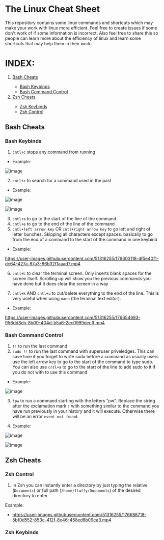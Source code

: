 # The Linux Cheat Sheet

This repository contains some linux commands and shortcuts which may make your work with linux more efficient. Feel free to create issues if some don't work of if some information is incorrect. Also feel free to share this so people can learn more about the efficiency of linux and learn some shortcuts that may help them in their work. 

# INDEX:
<ol>
    <li class="indexvals"><a href="#bash-cheats">Bash Cheats</a></li> 
            <ul>
            <li class="indexvals"><a href="#bash-keybinds">Bash Keybinds</a></li>
            <li class="indexvals"><a href="#bash-command-control">Bash Command Control</a></li>
            </ul>
    <li class="indexvals"><a href="#zsh-cheats">Zsh Cheats</a></li>
            <ul>
            <li class="indexvals"><a href="#zsh-keybinds">Zsh Keybinds</a></li>
            <li class="indexvals"><a href="#zsh-control">Zsh Control</a></li>
            </ul>    
</ol>


## Bash Cheats

### Bash Keybinds

1. `cntl+c` stops any command from running

- Example:

![image](https://user-images.githubusercontent.com/51316255/176604602-ac3b35d7-9df3-4c13-ad38-bf4bf490dbcd.png)

2. `cntl+r` to search for a command used in the past

- Example:

![image](https://user-images.githubusercontent.com/51316255/176599581-224b3711-fed6-4bd2-97cd-811fe468d28f.png)

![image](https://user-images.githubusercontent.com/51316255/176599797-2dd59db1-a8f3-4122-8640-5f7b1bebd3e7.png)

3. `cntl+a` to go  to the start of the line of the command
4. `cntl+e` to go to the end of the line of the command
5. `cntl+left arrow key` OR `cntl+right arrow key` to go left and right of letter bunches. Skipping all characters except spaces. basically to go from the end of a command to the start of the command in one keybind

- Example: 

https://user-images.githubusercontent.com/51316255/176603118-df5e40f1-dc64-427a-87a3-86b32f1aaad7.mp4

6. `cntl+L` to clear the terminal screen. Only inserts blank spaces for the screen itself. Scrolling up will show you the previous commands you have done  but it does clear the screen in a way

7. `cntl+k` AND `cntl+u` to cut/delete everything to the end of the line. This is very useful when using `nano` (the terminal text editor).

- Example:

https://user-images.githubusercontent.com/51316255/176654693-956dd3eb-8b09-404d-b5a6-2ec0999decff.mp4





### Bash Command Control

1. `!!` to run the last command
2. `sudo !!` to run the last command with superuser priveledges. This can save time if you forget to write sudo before a command as usually users use the left arrow key to go to the start of the command to type sudo. You can also use `cntl+a` to go to the start of the line to add sudo to it if you do not with to use this command

- Example:

![image](https://user-images.githubusercontent.com/51316255/176601444-13aa3f93-7d81-451e-ae5f-94651e45e6d0.png)

3. `!pw` to run a command starting with the letters "pw". Replace the string after the exclamation mark `!` with something similar to the command you have run previously in your history and it will execute. Otherwise there will be an error `event not found`.

4. Example:

![image](https://user-images.githubusercontent.com/51316255/176787899-36b82c74-eea1-4737-9f8d-37f282f7f5b4.png)

![image](https://user-images.githubusercontent.com/51316255/176787925-6267d6ad-6d20-4a1c-acca-868d28b181df.png)



## Zsh Cheats

### Zsh Control

1. In Zsh you can instantly enter a directory by just typing the relative (`Documents`) or full path (`/home/fluffy/Documents`) of the desired directory to enter.

Example:

- https://user-images.githubusercontent.com/51316255/176688718-5bf0d552-853c-412f-8e46-458ed6b09ca3.mp4


### Zsh Keybinds

